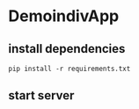 # DemoindivApp

## install dependencies
```shell
pip install -r requirements.txt
```

## start server
```shell

```